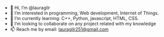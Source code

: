 - 👋 Hi, I’m @lauragilr
- 👀 I’m interested in programming, Web development, Internet of Things.
- 🌱 I’m currently learning: C++, Python, javascript, HTML, CSS.
- 💞️ I’m looking to collaborate on any project related with my knowledge
- 📫 Reach me by email: lauragilr251@gmail.com

<!---
lauragilr/lauragilr is a ✨ special ✨ repository because its `README.md` (this file) appears on your GitHub profile.
You can click the Preview link to take a look at your changes.
--->
